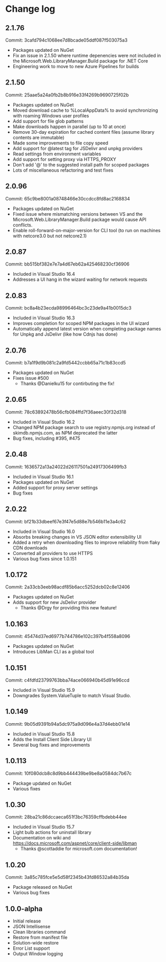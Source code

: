 # Change log

## 2.1.76
Commit: 3cafd794c1068ee7d8bcade05ddf087f503075a3
- Packages updated on NuGet
- Fix an issue in 2.1.50 where runtime depenencies were not included in the Microsoft.Web.LibraryManager.Build package for .NET Core
- Engineering work to move to new Azure Pipelines for builds

## 2.1.50
Commit: 25aae5a24a0fb2b8b916e33f4269b9690725f02b
- Packages updated on NuGet
- Moved download cache to %LocalAppData% to avoid synchronizing with roaming Windows user profiles
- Add support for file glob patterns
- Make downloads happen in parallel (up to 10 at once)
- Remove 30-day expiration for cached content files (assume library contents are immutable)
- Made some improvements to file copy speed
- Add support for @latest tag for JSDelivr and unpkg providers
- Read settings from environment variables
- Add support for setting proxy via HTTPS_PROXY
- Don't add '@' to the suggested install path for scoped packages
- Lots of miscellaneous refactoring and test fixes

## 2.0.96
Commit: 65c9be8001a08748466e30ccdcc8fd8ac2168834
- Packages updated on NuGet
- Fixed issue where mismatching versions between VS and the Microsoft.Web.LibraryManager.Build package would cause API conflicts.
- Enable roll-forward-on-major-version for CLI tool (to run on machines with netcore3.0 but not netcore2.1)

## 2.0.87
Commit: bb515bf382e7e7a4d67eb62a425468230cf36906
- Included in Visual Studio 16.4
- Addresses a UI hang in the wizard waiting for network requests

## 2.0.83
Commit: bc8a4b23ecda98996464bc3c23de9a41b0015dc3
- Included in Visual Studio 16.3
- Improves completion for scoped NPM packages in the UI wizard
- Automatically append latest version when completing package names for Unpkg and JsDelivr (like how Cdnjs has done)

## 2.0.76
Commit: b7a1f9d9b081c2a9fd5442ccbb65a71c1b83ccd5
- Packages updated on NuGet
- Fixes issue #500
  - Thanks @Danielku15 for contirbuting the fix!

## 2.0.65
Commit: 78c63892478b56cfb084ffd7f36aeec30f32d318
- Included in Visual Studio 16.2
- Changed NPM package search to use registry.npmjs.org instead of skimdb.npmjs.com, as NPM deprecated the latter
- Bug fixes, including #395, #475

## 2.0.48
Commit: 1636572a13a24022d26117501a24917306499fb3
- Included in Visual Studio 16.1
- Packages updated on NuGet
- Added support for proxy server settings
- Bug fixes

## 2.0.22
Commit: bf21b33dbeef67e3f47e5d88e7b546b11e3a4c62
- Included in Visual Studio 16.0
- Absorbs breaking changes in VS JSON editor extensibility UI
- Added a retry when downloading files to improve reliability from flaky CDN downloads
- Converted all providers to use HTTPS
- Various bug fixes since 1.0.151

## 1.0.172
Commit: 2a33cb3eeb98acdf85b6acc5252dcb02c8e12406
- Packages updated on NuGet
- Adds support for new JsDelivr provider
  - Thanks @Drgy for providing this new feature!

## 1.0.163
Commit: 45474d37ed6977b744786e102c397b4f558a8096
- Packages updated on NuGet
- Introduces LibMan CLI as a global tool

## 1.0.151
Commit: c4fdfd23799763bba74ace066940b45d91e96ccd
- Included in Visual Studio 15.9
- Downgrades System.ValueTuple to match Visual Studio.

## 1.0.149
Commit: 9b05d9391b94a5dc975a9d096e4a37d4ebb01e14
- Included in Visual Studio 15.8
- Adds the Install Client Side Library UI
- Several bug fixes and improvements

## 1.0.113
Commit: 10f080dcb8c8d9bb444439be9be8a0584dc7b67c
- Package updated on NuGet
- Various fixes

## 1.0.30
Commit: 28ba21c86dccaeca651f3bc76359cffbdebb44ee
- Included in Visual Studio 15.7
- Light bulb actions for uninstall library
- Documentation on wiki and https://docs.microsoft.com/aspnet/core/client-side/libman
  - Thanks @scottaddie for microsoft.com documentation!

## 1.0.20
Commit: 3a85c785fce5e5d58f2345b43fd86532a84b35da
- Package released on NuGet
- Various bug fixes

## 1.0.0-alpha

- Initial release
- JSON Intellisense
- Clean libraries command
- Restore from manifest file
- Solution-wide restore
- Error List support
- Output Window logging

